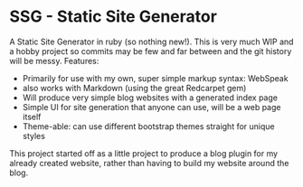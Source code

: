 SSG - Static Site Generator
===

A Static Site Generator in ruby (so nothing new!). This is very much WIP and a hobby project so commits may be few and far between and the git history will be messy. Features:

- Primarily for use with my own, super simple markup syntax: WebSpeak
- also works with Markdown (using the great Redcarpet gem)
- Will produce very simple blog websites with a generated index page
- Simple UI for site generation that anyone can use, will be a web page itself
- Theme-able: can use different bootstrap themes straight for unique styles

This project started off as a little project to produce a blog plugin for my already created website, rather than having to build my website around the blog.

